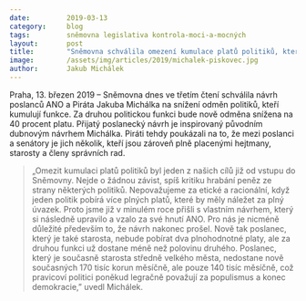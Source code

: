 ```yaml
---
date:         2019-03-13
category:     blog
tags:         sněmovna legislativa kontrola-moci-a-mocných
layout:       post
title:        "Sněmovna schválila omezení kumulace platů politiků, které Piráti dlouhodobě prosazují"
image:        /assets/img/articles/2019/michalek-piskovec.jpg
author:       Jakub Michálek
---
```


Praha, 13. březen 2019 – Sněmovna dnes ve třetím čtení schválila návrh poslanců ANO a Piráta Jakuba Michálka na snížení odměn politiků, kteří kumulují funkce. Za druhou politickou funkci bude nově odměna snížena na 40 procent platu. Přijatý poslanecký návrh je inspirovaný původním dubnovým návrhem Michálka. Piráti tehdy poukázali na to, že mezi poslanci a senátory je jich několik, kteří jsou zároveň plně placenými hejtmany, starosty a členy správních rad. 

> „Omezit kumulaci platů politiků byl jeden z našich cílů již od vstupu do Sněmovny. Nejde o žádnou závist, spíš kritiku hrabání peněz ze strany některých politiků. Nepovažujeme za etické a racionální, když jeden politik pobírá více plných platů, které by měly náležet za plný úvazek. Proto jsme již v minulém roce přišli s vlastním návrhem, který si následně upravilo a vzalo za své hnutí ANO. Pro nás je nicméně důležité především to, že návrh nakonec prošel. Nově tak poslanec, který je také starosta, nebude pobírat dva plnohodnotné platy, ale za druhou funkci už dostane méně než polovinu druhého. Poslanec, který je současně starosta středně velkého města, nedostane nově současných 170 tisíc korun měsíčně, ale pouze 140 tisíc měsíčně, což pravicoví politici poněkud legračně považují za populismus a konec demokracie,” uvedl Michálek.
